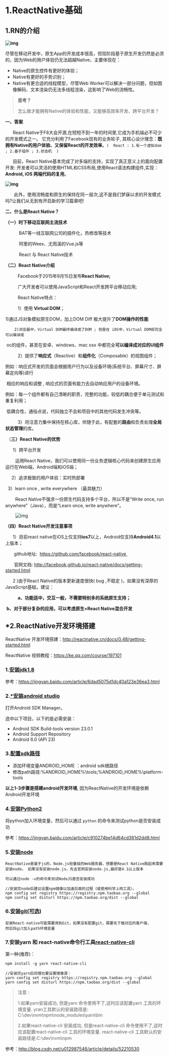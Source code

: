 # 1.ReactNative基础

## 1.RN的介绍

**![img](1.png)**

尽管在移动开发中，原生App的开发成本很高，但现阶段基于原生开发仍然是必须的，因为Web的用户体验仍无法超越Native，主要体现在：

- Native的原生控件有更好的体验；
- Native有更好的手势识别；
- Native有更合适的线程模型，尽管Web Worker可以解决一部分问题，但如图像解码、文本渲染仍无法多线程渲染，这影响了Web的流畅性。

> **思考？**
>
> 怎么做才能拥有Native的体验和性能，又能够高效率开发、跨平台开发？

**一、答案**

      React Native于F8大会开源,在短短不到一年的时间里,它成为手机端必不可少的开发模式之一。 它充分利用了Facebook现有的业务轮子, 其核心设计理念：**既拥有Native的用户体验、又保留React的开发效率**。`(  React : 1.有一个虚拟dom ; 2.基于组件 ; 3.状态机  )`

      目前，React Native基本完成了对多端的支持，实现了真正意义上的面向配置开发: 开发者可以灵活的使用HTML和CSS布局,使用React语法构建组件,实现：**Android, iOS 两端代码的复用**。

**![img](2.png)**

       此外，使用流畅度和原生的保持在同一层次,这不是我们梦寐以求的开发模式吗?让我们从无到有开启新的学习篇章吧!

**二、什么是React Native？**

**（一）时下移动互联网主流技术**

           BAT等一线互联网公司的插件化，热修改等技术

           阿里的Weex、尤雨溪的Vue.js等

           React 与 React Native技术

**（二）React Native介绍**

          Facebook于2015年9月15日发布**React Native;**

          广大开发者可以使用JavaScript和React开发跨平台移动应用;

          React Native特点：

          1）使用 **Virtual DOM**；

​		1)通过JS对象模拟原生DOM，加上DOM Diff 极大提升了**DOM操作的性能**

 		2)浏览器中，Virtual DOM最终编译成了DOM ; 但是在 iOS中，Virtual DOM却完全可以编译成                     		 

​		  oc的组件，甚至在安卓、windows、mac osx 中都完全**可以编译成对应的UI组件**

          2）提供了**响应式**（Reactive）和**组件化**（Composable）的视图组件；

​		例如：响应式开发的页面会根据用户行为以及设备环境(系统平台、屏幕尺寸、屏幕定向等)进行	

​                           相应的响应和调整 ,  响应式的页面有能力去自动响应用户的设备环境。

​		例如：每一个组件都有自己清晰的职责，完整的功能，较低的耦合便于单元测试和重复利用；

​			   低耦合性，通俗点说，代码独立不会和项目中的其他代码发生冲突等。

          3）将注意力集中保持在核心库，伴随于此，有配套的**路由**和负责处理**全局状态管理**的库。

 （**三）React Native的优势**

      1）跨平台开发

        运用React Native，我们可以使用同一份业务逻辑核心代码来创建原生应用运行在Web端，Android端和iOS端；

     2）追求极致的用户体验：实时热部署  

   3）learn once ,  write everywhere （最具魅力）

        React Native不强求一份原生代码支持多个平台，所以不是“Write once, run anywhere”（Java），而是“Learn once, write anywhere”。

        ![img](3.png)

**（四）React Native开发注意事项**

      1）目前react native在iOS上仅支持**ios7**以上，Android仅支持**Android4.1**以上版本；

       github地址:  https://github.com/facebook/react-native 

       官网文档: http://facebook.github.io/react-native/docs/getting-started.html

      2 )由于React Native的版本更新速度很快( bug ,不稳定 )，如果没有深厚的JavaScript基础，建议：

          **a、功能适中，交互一般，不需要特别多的系统原生支持；**

​	  **b、对于部分复杂的应用，可以考虑原生+React Native混合开发**



## *2.ReactNative开发环境搭建

ReactNative 开发环境搭建：http://reactnative.cn/docs/0.48/getting-started.html

ReactNative 视频教程：https://ke.qq.com/course/197101

### 1.[安装jdk1.8](http://www.oracle.com/technetwork/java/javase/downloads/jdk8-downloads-2133151.html)

参考：https://jingyan.baidu.com/article/6dad5075d1dc40a123e36ea3.html

### 2.[*安装android studio](https://developer.android.com/studio/index.html)

打开Android SDK Manager。

选中以下项目，以下的是必需安装：

- Android SDK Build-tools version 23.0.1
- Android Support Repository
- Android 6.0 (API 23)

### 3.[配置sdk路径]()

- 添加环境变量ANDROID_HOME ：android sdk根路径
- 修改path路径:%ANDROID_HOME%\tools;%ANDROID_HOME%\platform-tools




**以上1-3步骤是搭建android开发环境**, 因为ReactNative的开发环境是依赖Android开发环境

### 





### 4.[安装Python2](https://www.python.org/downloads/)

将python加入环境变量，然后可以通过 `python` 的命令来测试python是否安装成功

参考：https://jingyan.baidu.com/article/c910274be14d64cd361d2dd8.html

### 5.[安装node](https://nodejs.org/en/download/)

```
ReactNative是基于js的，Node.js轻量级的Web服务器，想要是React Native跑起来需要安装node， 如果没有安装node.js，先去官网安装node.js,最好是4.1以上版本

可以通过node -v的命令来测试NodeJS是否安装成功

//安装完node后建议设置npm镜像以加速后面的过程（或使用科学上网工具）。
npm config set registry https://registry.npm.taobao.org --global
npm config set disturl https://npm.taobao.org/dist --global
```

### 6.[安装git(可选)](https://git-scm.com/download/win)

```
安装React-native可能需要用到Git，如果没有配置git，需要先下载对应的客户端，
然后将git加入path环境变量
```

### 7.安装yarn 和 react-native命令行工具[react-native-cli]()

第一种(推荐)：

```
npm install -g yarn react-native-cli

//安装完yarn后同理也要设置镜像源：
yarn config set registry https://registry.npm.taobao.org --global
yarn config set disturl https://npm.taobao.org/dist --global
```

> 注意 : 
>
> 1.如果yarn安装成功, 但是yarn 命令使用不了,这时应该配置yarn 工具的环境变量.  yran工具默认的安装路径是: C:\dev\nvm\npm\node_modules\yarn\bin
>
> 2.如果react-native-cli 安装成功, 但是react-native-cli 命令使用不了,这时应该配置react-native-cli 工具的环境变量.  react-native-cli 工具默认的安装路径是:C:\dev\nvm\npm

参考：http://blog.csdn.net/u012987546/article/details/52210530







